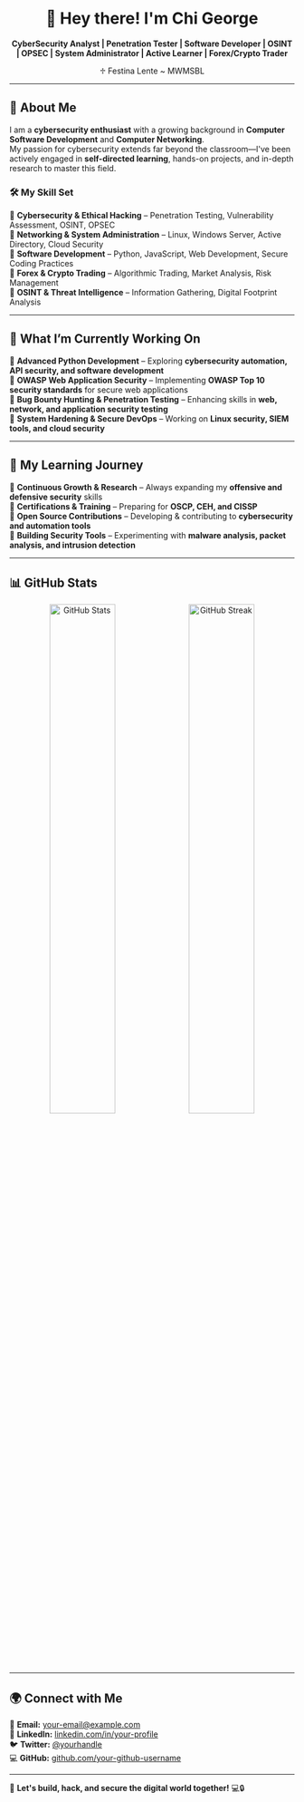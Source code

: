 <h1 align="center">👋 Hey there! I'm Chi George</h1>

<p align="center">
  <strong>CyberSecurity Analyst | Penetration Tester | Software Developer | OSINT | OPSEC | System Administrator | Active Learner | Forex/Crypto Trader</strong>
</p>

<p align="center">
  ♱ Festina Lente ~ MWMSBL
</p>

---

## 🚀 About Me  
I am a **cybersecurity enthusiast** with a growing background in **Computer Software Development** and **Computer Networking**.  
My passion for cybersecurity extends far beyond the classroom—I've been actively engaged in **self-directed learning**, hands-on projects, and in-depth research to master this field.  

### 🛠 **My Skill Set**  
🔹 **Cybersecurity & Ethical Hacking** – Penetration Testing, Vulnerability Assessment, OSINT, OPSEC  
🔹 **Networking & System Administration** – Linux, Windows Server, Active Directory, Cloud Security  
🔹 **Software Development** – Python, JavaScript, Web Development, Secure Coding Practices  
🔹 **Forex & Crypto Trading** – Algorithmic Trading, Market Analysis, Risk Management  
🔹 **OSINT & Threat Intelligence** – Information Gathering, Digital Footprint Analysis  

---

## 🌟 What I’m Currently Working On  
📌 **Advanced Python Development** – Exploring **cybersecurity automation, API security, and software development**  
📌 **OWASP Web Application Security** – Implementing **OWASP Top 10 security standards** for secure web applications  
📌 **Bug Bounty Hunting & Penetration Testing** – Enhancing skills in **web, network, and application security testing**  
📌 **System Hardening & Secure DevOps** – Working on **Linux security, SIEM tools, and cloud security**  

---

## 📖 My Learning Journey  
🎯 **Continuous Growth & Research** – Always expanding my **offensive and defensive security** skills  
🎯 **Certifications & Training** – Preparing for **OSCP, CEH, and CISSP**  
🎯 **Open Source Contributions** – Developing & contributing to **cybersecurity and automation tools**  
🎯 **Building Security Tools** – Experimenting with **malware analysis, packet analysis, and intrusion detection**  

---

## 📊 GitHub Stats  
<p align="center">
  <img src="https://github-readme-stats.vercel.app/api?username=your-github-username&show_icons=true&theme=dark" width="48%" alt="GitHub Stats">
  <img src="https://github-readme-streak-stats.herokuapp.com/?user=your-github-username&theme=dark" width="48%" alt="GitHub Streak">
</p>

---

## 🌍 Connect with Me  
📧 **Email:** [your-email@example.com](mailto:your-email@example.com)  
💼 **LinkedIn:** [linkedin.com/in/your-profile](https://linkedin.com/in/your-profile)  
🐦 **Twitter:** [@yourhandle](https://twitter.com/yourhandle)  
💻 **GitHub:** [github.com/your-github-username](https://github.com/your-github-username)  

---

🚀 **Let's build, hack, and secure the digital world together!** 💻🔒  
